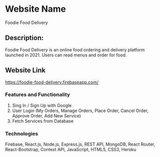 # Website Name

Foodie Food Delivery

## Description:
Foodie Food Delivery is an online food ordering and delivery platform launched in 2021. Users can read menus and order for food.

## Website Link

https://foodie-food-delivery.firebaseapp.com/

### Features and Functionality
1. Sing In / Sign Up with Google
2. User Login (My Orders, Manage Orders, Place Order, Cancel Order, Approve Order, Add New Service)
3. Fetch Services from Database

### Technologies
Firebase, React.js, Node.js, Express.js, REST API, MongoDB, React Router, React-Bootstrap, Context API, JavaScript, HTML5, CSS3, Heroku